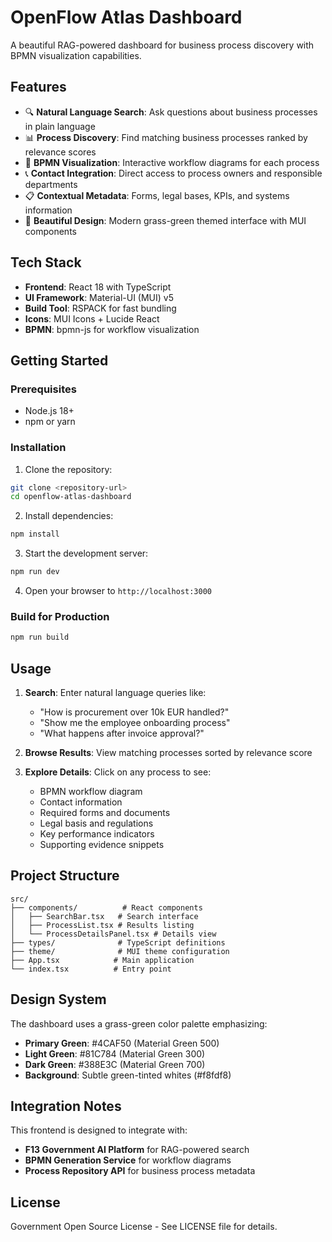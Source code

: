 # OpenFlow Atlas Dashboard

A beautiful RAG-powered dashboard for business process discovery with BPMN visualization capabilities.

## Features

- 🔍 **Natural Language Search**: Ask questions about business processes in plain language
- 📊 **Process Discovery**: Find matching business processes ranked by relevance scores
- 🌊 **BPMN Visualization**: Interactive workflow diagrams for each process
- 📞 **Contact Integration**: Direct access to process owners and responsible departments
- 📋 **Contextual Metadata**: Forms, legal bases, KPIs, and systems information
- 🌿 **Beautiful Design**: Modern grass-green themed interface with MUI components

## Tech Stack

- **Frontend**: React 18 with TypeScript
- **UI Framework**: Material-UI (MUI) v5
- **Build Tool**: RSPACK for fast bundling
- **Icons**: MUI Icons + Lucide React
- **BPMN**: bpmn-js for workflow visualization

## Getting Started

### Prerequisites

- Node.js 18+ 
- npm or yarn

### Installation

1. Clone the repository:
```bash
git clone <repository-url>
cd openflow-atlas-dashboard
```

2. Install dependencies:
```bash
npm install
```

3. Start the development server:
```bash
npm run dev
```

4. Open your browser to `http://localhost:3000`

### Build for Production

```bash
npm run build
```

## Usage

1. **Search**: Enter natural language queries like:
   - "How is procurement over 10k EUR handled?"
   - "Show me the employee onboarding process"
   - "What happens after invoice approval?"

2. **Browse Results**: View matching processes sorted by relevance score

3. **Explore Details**: Click on any process to see:
   - BPMN workflow diagram
   - Contact information
   - Required forms and documents
   - Legal basis and regulations
   - Key performance indicators
   - Supporting evidence snippets

## Project Structure

```
src/
├── components/          # React components
│   ├── SearchBar.tsx   # Search interface
│   ├── ProcessList.tsx # Results listing
│   └── ProcessDetailsPanel.tsx # Details view
├── types/              # TypeScript definitions
├── theme/              # MUI theme configuration
├── App.tsx            # Main application
└── index.tsx          # Entry point
```

## Design System

The dashboard uses a grass-green color palette emphasizing:
- **Primary Green**: #4CAF50 (Material Green 500)
- **Light Green**: #81C784 (Material Green 300) 
- **Dark Green**: #388E3C (Material Green 700)
- **Background**: Subtle green-tinted whites (#f8fdf8)

## Integration Notes

This frontend is designed to integrate with:
- **F13 Government AI Platform** for RAG-powered search
- **BPMN Generation Service** for workflow diagrams
- **Process Repository API** for business process metadata

## License

Government Open Source License - See LICENSE file for details.